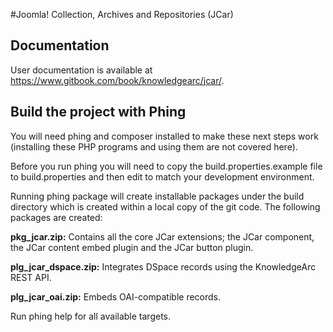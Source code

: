 #Joomla! Collection, Archives and Repositories (JCar)

## Documentation

User documentation is available at https://www.gitbook.com/book/knowledgearc/jcar/.

## Build the project with Phing

You will need phing and composer installed to make these next steps work (installing these PHP programs and using them are not covered here).

Before you run phing you will need to copy the build.properties.example file to build.properties and then edit to match your development environment.

Running phing package will create installable packages under the build directory which is created within a local copy of the git code. The following packages are created:

**pkg_jcar.zip:** Contains all the core JCar extensions; the JCar component, the JCar content embed plugin and the JCar button plugin.

**plg_jcar_dspace.zip:** Integrates DSpace records using the KnowledgeArc REST API.

**plg_jcar_oai.zip:** Embeds OAI-compatible records.

Run phing help for all available targets.
